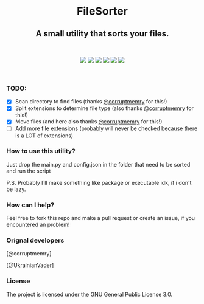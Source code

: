 <p align="center">
  <h1 align="center">FileSorter</h1>
</p>
<p align="center">
  <h2 align="center">A small utility that sorts your files.</h2>
</p>
<br>
<p align="center">
  <img src="https://img.shields.io/github/contributors/Developers-of-Debilos-Empire/FileSorter?style=for-the-badge"/>
  <img src="https://img.shields.io/github/forks/Developers-of-Debilos-Empire/FileSorter?style=for-the-badge"/>
  <img src="https://img.shields.io/github/stars/Developers-of-Debilos-Empire/FileSorter?style=for-the-badge"/>
  <img src="https://img.shields.io/github/issues/Developers-of-Debilos-Empire/FileSorter?style=for-the-badge"/>
  <img src="https://img.shields.io/github/license/Developers-of-Debilos-Empire/FileSorter?style=for-the-badge"/>
  <img src="https://img.shields.io/github/commit-activity/m/Developers-of-Debilos-Empire/FileSorter?style=for-the-badge"/>
</p>
<br />

### TODO:
- [x] Scan directory to find files (thanks [@corruptmemry](https://github.com/corruptmemry) for this!)
- [x] Split extensions to determine file type (also thanks [@corruptmemry](https://github.com/corruptmemry) for this!)
- [x] Move files (and here also thanks [@corruptmemry](https://github.com/corruptmemry) for this!)
- [ ] Add more file extensions (probably will never be checked because there is a LOT of extensions)

### How to use this utility?
Just drop the main.py and config.json in the folder that need to be sorted and run the script

P.S. Probably I`ll make something like package or executable idk, if i don't be lazy.

### How can I help?
Feel free to fork this repo and make a pull request or create an issue, if you encountered an problem!

### Orignal developers
[@corruptmemry]

[@UkrainianVader]

### License
The project is licensed under the GNU General Public License 3.0.
